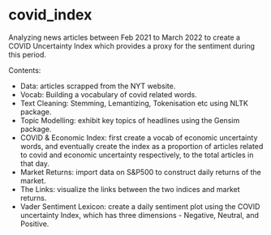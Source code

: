 # covid_index
Analyzing news articles between Feb 2021 to March 2022 to create a COVID Uncertainty Index which provides a proxy for the sentiment during this period.

Contents:

- Data: articles scrapped from the NYT website.
- Vocab: Building a vocabulary of covid related words.
- Text Cleaning: Stemming, Lemantizing, Tokenisation etc using NLTK package.
- Topic Modelling: exhibit key topics of headlines using the Gensim package.
- COVID & Economic Index: first create a vocab of economic uncertainty words, and eventually create the index as a proportion of articles related to covid and economic uncertainty respectively, to the total articles in that day.
- Market Returns: import data on S&P500 to construct daily returns of the market.
- The Links: visualize the links between the two indices and market returns.
- Vader Sentiment Lexicon: create a daily sentiment plot using the COVID uncertainty Index, which has three dimensions - Negative, Neutral, and Positive.
